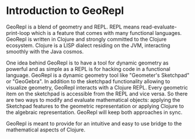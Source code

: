 # Introduction to GeoRepl

GeoRepl is a blend of geometry and REPL. REPL means read-evaluate-print-loop which is a feature that comes with many functional languages. GeoRepl is written in Clojure and strongly committed to the Clojure ecosystem. Clojure is a LISP dialect residing on the JVM, interacting smoothly with the Java cosmos.

One idea behind GeoRepl is to have a tool for dynamic geometry as powerful and as simple as a REPL is for hacking code in a functional language. GeoRepl is a dynamic geometry tool like "Geometer's Sketchpad" or "GeoGebra". In addition to the sketchpad functionality allowing to visualize geometry, GeoRepl interacts with a Clojure REPL. Every geometric item on the sketchpad is accessible from the REPL and vice versa. So there are two ways to modify and evaluate mathematical objects: applying the Sketchpad features to the geometric representation or applying Clojure to the algebraic representation. GeoRepl will keep both approaches in sync.

GeoRepl is meant to provide for an intuitive and easy to use bridge to the mathematical aspects of Clojure.


